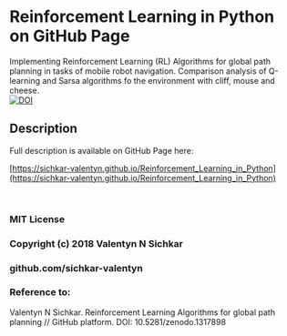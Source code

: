 
# Reinforcement Learning in Python on GitHub Page
Implementing Reinforcement Learning (RL) Algorithms for global path planning in tasks of mobile robot navigation. Comparison analysis of Q-learning and Sarsa algorithms fo the environment with cliff, mouse and cheese.
<br/>[![DOI](https://zenodo.org/badge/DOI/10.5281/zenodo.1317898.svg)](https://doi.org/10.5281/zenodo.1317898)

## Description
Full description is available on GitHub Page here:

[https://sichkar-valentyn.github.io/Reinforcement_Learning_in_Python](https://sichkar-valentyn.github.io/Reinforcement_Learning_in_Python)

<br/>

### MIT License
### Copyright (c) 2018 Valentyn N Sichkar
### github.com/sichkar-valentyn
### Reference to:
Valentyn N Sichkar. Reinforcement Learning Algorithms for global path planning // GitHub platform. DOI: 10.5281/zenodo.1317898
